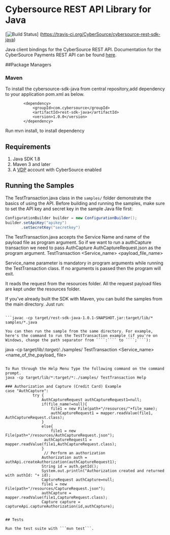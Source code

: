 # Cybersource REST API Library for Java
[![Build Status](https://travis-ci.org/CyberSource/cybersource-rest-sdk-java.png?branch=master)]
(https://travis-ci.org/CyberSource/cybersource-rest-sdk-java)

Java client bindings for the CyberSource REST API. Documentation for the CyberSource Payments REST API can be found [here](https://vdp.visa.com/products/cybersource/reference).

##Package Managers

### Maven
To install the cybersource-sdk-java from central repository,add dependency to your application pom.xml as below.
````
        <dependency>
            <groupId>com.cybersource</groupId>
            <artifactId>rest-sdk-java</artifactId>
            <version>1.0.0</version>
        </dependency> 
````
 Run mvn install, to install dependency

## Requirements
1. Java SDK 1.8  
2. Maven 3 and later  
3. A [VDP](https://vdp.visa.com) account with CyberSource enabled
    
## Running the Samples
The TestTransaction.java class in the ```samples/``` folder demonstrate the basics of using the API. Before building and running the samples, make sure to set the API key and secret key in the sample Java file first:
```java
ConfigurationBuilder builder = new ConfigurationBuilder();
builder.setApiKey("apikey")
       .setSecretKey("secretkey")
```
The TestTransaction.java accepts the Service Name and name of the payload file as program argument. So if we want to run a authCapture transaction we need to pass AuthCapture AuthCaptureRequest.json as the program argument.
 TestTransaction <Service_name> <payload_file_name>
 
 Service_name parameter is mandatory in program arguments while running the TestTransaction class. If no arguments is passed then the program will exit.

It reads the request from the resources folder. All the request payload files are kept under the resources folder.

If you've already built the SDK with Maven, you can build the samples from the main directory. Just run:
```

```javac -cp target/rest-sdk-java-1.0.1-SNAPSHOT.jar:target/lib/* samples/*.java

You can then run the sample from the same directory. For example, here's the command to run the TestTransaction example (if you're on Windows, change the path separator from ````:```` to ````;````):
```
java -cp target/lib/*:target/*:./samples/ TestTransaction <Service_name> <name_of_the_payload_ file>
```

To Run through the Help Menu Type the following command on the command prompt.
java -cp target/lib/*:target/*:./samples/ TestTransaction Help

### Authorization and Capture (Credit Card) Example
case "AuthCapture":
			try {
				AuthCaptureRequest authCaptureRequest1=null;
				if(file_name!=null){
					file1 = new File(path+"/resources/"+file_name);
					authCaptureRequest1 = mapper.readValue(file1, AuthCaptureRequest.class);
				}
				else{
					file1 = new File(path+"/resources/AuthCaptureRequest.json");
				 authCaptureRequest1 = mapper.readValue(file1,AuthCaptureRequest.class);
				}
				 // Perform an authorization
				Authorization auth = authApi.createAuthorization(authCaptureRequest1);
				String id = auth.getId();
				System.out.println("Authorization created and returned with authId: "+ id);
				CaptureRequest authCapture=null;
				file1 = new File(path+"/resources/CaptureRequest.json");
				authCapture = mapper.readValue(file1,CaptureRequest.class);
				Capture capture = captureApi.captureAuthorization(id,authCapture);
				
    
## Tests

Run the test suite with ```mvn test```.


